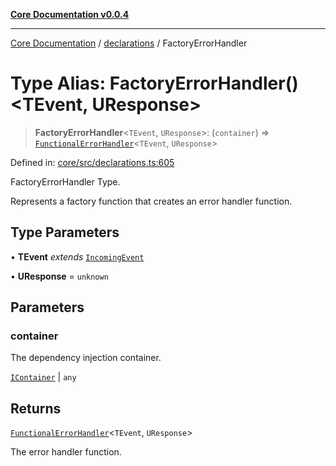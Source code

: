 [**Core Documentation v0.0.4**](../../README.md)

***

[Core Documentation](../../modules.md) / [declarations](../README.md) / FactoryErrorHandler

# Type Alias: FactoryErrorHandler()\<TEvent, UResponse\>

> **FactoryErrorHandler**\<`TEvent`, `UResponse`\>: (`container`) => [`FunctionalErrorHandler`](FunctionalErrorHandler.md)\<`TEvent`, `UResponse`\>

Defined in: [core/src/declarations.ts:605](https://github.com/stonemjs/core/blob/e4675fc5d1a8e120fdb4d54e226a2496fdda3681/src/declarations.ts#L605)

FactoryErrorHandler Type.

Represents a factory function that creates an error handler function.

## Type Parameters

• **TEvent** *extends* [`IncomingEvent`](../../events/IncomingEvent/classes/IncomingEvent.md)

• **UResponse** = `unknown`

## Parameters

### container

The dependency injection container.

[`IContainer`](IContainer.md) | `any`

## Returns

[`FunctionalErrorHandler`](FunctionalErrorHandler.md)\<`TEvent`, `UResponse`\>

The error handler function.
